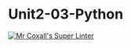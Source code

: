 # Unit2-03-Python
[![Mr Coxall's Super Linter](https://github.com/ICS3U-Programming-JessahT/Unit2-03-Python/workflows/Mr%20Coxall's%20Super%20Linter/badge.svg)](https://github.com/ICS3U-Programming-JessahT/Unit2-03-Python/actions/)


